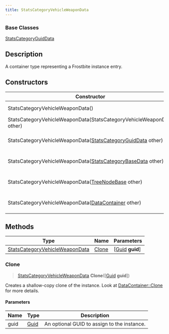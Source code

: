 ```yaml
---
title: StatsCategoryVehicleWeaponData
---
```

### Base Classes

[StatsCategoryGuidData](StatsCategoryGuidData)

## Description

A container type representing a Frostbite instance entry.

## Constructors

| Constructor                                                                               | Description                                                                                                                                         |
| ----------------------------------------------------------------------------------------- | --------------------------------------------------------------------------------------------------------------------------------------------------- |
| StatsCategoryVehicleWeaponData()                                                          | Create a new instance of this container type.                                                                                                       |
| StatsCategoryVehicleWeaponData(StatsCategoryVehicleWeaponData other)                      | Create a reference copy of an instance of the same type.                                                                                            |
| StatsCategoryVehicleWeaponData([StatsCategoryGuidData](StatsCategoryGuidData) other)      | Upcast an instance of type [StatsCategoryGuidData](StatsCategoryGuidData) to [StatsCategoryVehicleWeaponData](StatsCategoryVehicleWeaponData).      |
| StatsCategoryVehicleWeaponData([StatsCategoryBaseData](StatsCategoryBaseData) other)      | Upcast an instance of type [StatsCategoryBaseData](StatsCategoryBaseData) to [StatsCategoryVehicleWeaponData](StatsCategoryVehicleWeaponData).      |
| StatsCategoryVehicleWeaponData([TreeNodeBase](TreeNodeBase) other)                        | Upcast an instance of type [TreeNodeBase](TreeNodeBase) to [StatsCategoryVehicleWeaponData](StatsCategoryVehicleWeaponData).                        |
| StatsCategoryVehicleWeaponData([DataContainer](/vext/ref/shared/class/datacontainer) other) | Upcast an instance of type [DataContainer](/vext/ref/shared/class/datacontainer) to [StatsCategoryVehicleWeaponData](StatsCategoryVehicleWeaponData). |

## Methods

| Type                                                             | Name            | Parameters                                     |
| ---------------------------------------------------------------- | --------------- | ---------------------------------------------- |
| [StatsCategoryVehicleWeaponData](StatsCategoryVehicleWeaponData) | [Clone](#clone) | \[[Guid](/vext/ref/shared/class/guid) **guid**\] |

### Clone

> [StatsCategoryVehicleWeaponData](StatsCategoryVehicleWeaponData) **Clone**(\[[Guid](/vext/ref/shared/class/guid) **guid**\])

Creates a shallow-copy clone of the instance. Look at [DataContainer::Clone](/vext/ref/shared/class/datacontainer#clone) for more details.

#### Parameters

| Name | Type         | Description                                 |
| ---- | ------------ | ------------------------------------------- |
| guid | [Guid](Guid) | An optional GUID to assign to the instance. |
